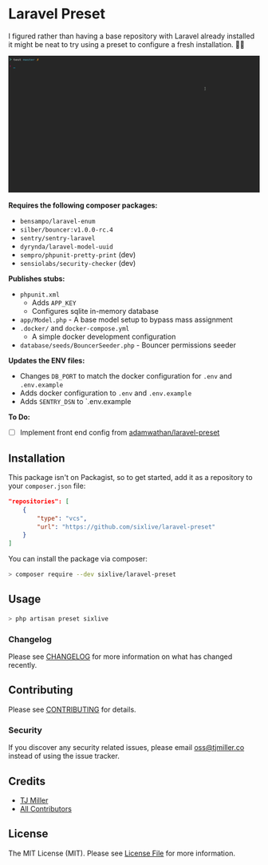 # Laravel Preset

I figured rather than having a base repository with Laravel already installed it might be neat to try using a preset to configure a fresh installation. 🤷‍♂️

![kapture](.docs/kapture.gif)

**Requires the following composer packages:**
- `bensampo/laravel-enum`
- `silber/bouncer:v1.0.0-rc.4`
- `sentry/sentry-laravel`
- `dyrynda/laravel-model-uuid`
- `sempro/phpunit-pretty-print` (dev)
- `sensiolabs/security-checker` (dev)

**Publishes stubs:**
- `phpunit.xml`
    - Adds `APP_KEY`
    - Configures sqlite in-memory database
- `app/Model.php` - A base model setup to bypass mass assignment
- `.docker/` and `docker-compose.yml`
    - A simple docker development configuration
- `database/seeds/BouncerSeeder.php` - Bouncer permissions seeder

**Updates the ENV files:**
- Changes `DB_PORT` to match the docker configuration for `.env` and `.env.example`
- Adds docker configuration to `.env` and `.env.example`
- Adds `SENTRY_DSN` to `.env.example

**To Do:**
- [ ] Implement front end config from [adamwathan/laravel-preset](https://github.com/adamwathan/laravel-preset)

## Installation
This package isn't on Packagist, so to get started, add it as a repository to your `composer.json` file:

```json
"repositories": [
    {
        "type": "vcs",
        "url": "https://github.com/sixlive/laravel-preset"
    }
]
```


You can install the package via composer:

```bash
> composer require --dev sixlive/laravel-preset
```

## Usage

```bash
> php artisan preset sixlive
```

### Changelog

Please see [CHANGELOG](CHANGELOG.md) for more information on what has changed recently.

## Contributing

Please see [CONTRIBUTING](CONTRIBUTING.md) for details.

### Security

If you discover any security related issues, please email oss@tjmiller.co instead of using the issue tracker.

## Credits

- [TJ Miller](https://github.com/sixlive)
- [All Contributors](../../contributors)

## License

The MIT License (MIT). Please see [License File](LICENSE.md) for more information.
